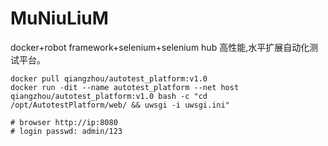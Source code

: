# MuNiuLiuM
docker+robot framework+selenium+selenium hub 高性能,水平扩展自动化测试平台。

```shell script
docker pull qiangzhou/autotest_platform:v1.0
docker run -dit --name autotest_platform --net host qiangzhou/autotest_platform:v1.0 bash -c "cd /opt/AutotestPlatform/web/ && uwsgi -i uwsgi.ini"

# browser http://ip:8080
# login passwd: admin/123
```
